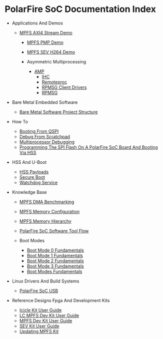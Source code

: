 # PolarFire SoC Documentation Index

- Applications And Demos
  - [MPFS AXI4 Stream Demo](./applications-and-demos/mpfs-axi4-stream-demo.md)
    - [MPFS PMP Demo](./applications-and-demos/mpfs-pmp-demo.md)
    - [MPFS SEV H264 Demo](./applications-and-demos/mpfs-sev-h264-demo.md)

    - Asymmetric Multiprocessing
      - [AMP](./applications-and-demos/asymmetric-multiprocessing/amp.md)
        - [IHC](./applications-and-demos/asymmetric-multiprocessing/ihc.md)
        - [Remoteproc](./applications-and-demos/asymmetric-multiprocessing/remoteproc.md)
        - [RPMSG Client Drivers](./applications-and-demos/asymmetric-multiprocessing/rpmsg-client-drivers.md)
        - [RPMSG](./applications-and-demos/asymmetric-multiprocessing/rpmsg.md)

- Bare Metal Embedded Software
  - [Bare Metal Software Project Structure](./bare-metal-embedded-software/bare-metal-software-project-structure.md)

- How To
  - [Booting From QSPI](./how-to/booting-from-qspi.md)
  - [Debug From Scratchpad](./how-to/debug-from-scratchpad.md)
  - [Multiprocessor Debugging](./how-to/multiprocessor-debugging.md)
  - [Programming The SPI Flash On A PolarFire SoC Board And Booting Via HSS](./how-to/programming-the-spi-flash-on-a-polarfire-soc-board-and-booting-via-hss.md)

- HSS And U-Boot
  - [HSS Payloads](./hss-and-u-boot/hss-payloads.md)
  - [Secure Boot](./hss-and-u-boot/secure-boot.md)
  - [Watchdog Service](./hss-and-u-boot/watchdog-service.md)

- Knowledge Base
  - [MPFS DMA Benchmarking](./knowledge-base/mpfs-dma-benchmarking.md)
  - [MPFS Memory Configuration](./knowledge-base/mpfs-memory-configuration.md)
  - [MPFS Memory Hierarchy](./knowledge-base/mpfs-memory-hierarchy.md)
  - [PolarFire SoC Software Tool Flow](./knowledge-base/polarfire-soc-software-tool-flow.md)

  - Boot Modes
    - [Boot Mode 0 Fundamentals](./knowledge-base/boot-modes/boot-mode-0-fundamentals.md)
    - [Boot Mode 1 Fundamentals](./knowledge-base/boot-modes/boot-mode-1-fundamentals.md)
    - [Boot Mode 2 Fundamentals](./knowledge-base/boot-modes/boot-mode-2-fundamentals.md)
    - [Boot Mode 3 Fundamentals](./knowledge-base/boot-modes/boot-mode-3-fundamentals.md)
    - [Boot Modes Fundamentals](./knowledge-base/boot-modes/boot-modes-fundamentals.md)

- Linux Drivers And Build Systems
  - [PolarFire SoC USB](./linux-drivers-and-build-systems/polarfire-soc-usb.md)

- Reference Designs Fpga And Development Kits
  - [Icicle Kit User Guide](./reference-designs-fpga-and-development-kits/icicle-kit-user-guide.md)
  - [LC MPFS Dev Kit User Guide](./reference-designs-fpga-and-development-kits/lc-mpfs-dev-kit-user-guide.md)
  - [MPFS Dev Kit User Guide](./reference-designs-fpga-and-development-kits/mpfs-dev-kit-user-guide.md)
  - [SEV Kit User Guide](./reference-designs-fpga-and-development-kits/sev-kit-user-guide.md)
  - [Updating MPFS Kit](./reference-designs-fpga-and-development-kits/updating-mpfs-kit.md)
